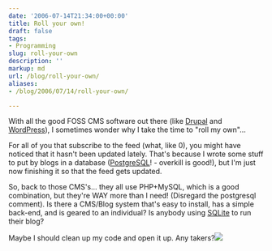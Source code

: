 ```yaml
---
date: '2006-07-14T21:34:00+00:00'
title: Roll your own!
draft: false
tags:
- Programming
slug: roll-your-own
description: ''
markup: md
url: /blog/roll-your-own/
aliases:
- /blog/2006/07/14/roll-your-own/

---
```


With all the good FOSS CMS software out there (like [Drupal](http://drupal.org/) and [WordPress](http://wordpress.org/)), I sometimes wonder why I take the time to "roll my own"...  
  
For all of you that subscribe to the feed (what, like 0), you might have noticed that it hasn't been updated lately. That's because I wrote some stuff to put by blogs in a database ([PostgreSQL](http://www.postgresql.org/)! - overkill is good!), but I'm just now finishing it so that the feed gets updated.  
  
So, back to those CMS's... they all use PHP+MySQL, which is a good combination, but they're WAY more than I need! (Disregard the postgresql comment). Is there a CMS/Blog system that's easy to install, has a simple back-end, and is geared to an individual? Is anybody using [SQLite](http://www.sqlite.org/) to run their blog?  
  
Maybe I should clean up my code and open it up. Any takers?![](https://blogger.googleusercontent.com/tracker/4123748873183487963-1802614619464063852?l=bradmontgomery.blogspot.com)